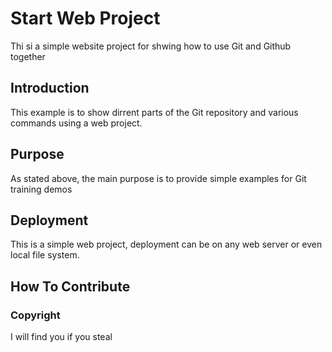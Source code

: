 # Start Web Project

Thi si a simple website project for shwing how to use Git and Github together

## Introduction

This example is to show dirrent parts of the Git repository and various commands using a web project.

## Purpose

As stated above, the main purpose is to provide simple examples for Git training demos

## Deployment

This is a simple web project, deployment can be on any web server or even local file system.

## How To Contribute

### Copyright

I will find you if you steal

